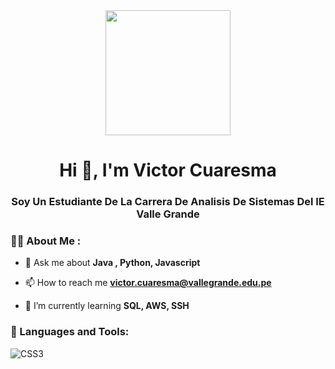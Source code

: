 <div id="header" align="center">
    <img src="https://media.giphy.com/media/QZkpIdieotn3i/giphy.gif" width="200" />
    <h1 align="center">Hi 👋, I'm Victor Cuaresma</h1>
    <h3 align="center">Soy Un Estudiante De La Carrera De Analisis De Sistemas Del IE Valle Grande</h3>
</div>

### 👨‍💻 About Me :
- 💬 Ask me about **Java , Python, Javascript**

- 📫 How to reach me **victor.cuaresma@vallegrande.edu.pe**

- 🌱 I’m currently learning **SQL, AWS, SSH**


<div align="left">
    <h3>🔨 Languages and Tools:</h3>
<div>
        <img src="https://www.google.com/url?sa=i&url=https%3A%2F%2Fwww.mindphp.com%2Fforums%2Fviewtopic.php%3Fp%3D217804&psig=AOvVaw0B65w1WyanOtt7KJAvvytC&ust=1680219532605000&source=images&cd=vfe&ved=0CBAQjRxqFwoTCLiXl9Wngv4CFQAAAAAdAAAAABAI" title="CSS3" 

</div>

